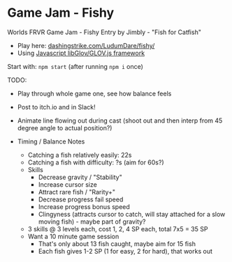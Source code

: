 Game Jam - Fishy
============================

Worlds FRVR Game Jam - Fishy Entry by Jimbly - "Fish for Catfish"

* Play here: [dashingstrike.com/LudumDare/fishy/](http://www.dashingstrike.com/LudumDare/fishy/)
* Using [Javascript libGlov/GLOV.js framework](https://github.com/Jimbly/glovjs)

Start with: `npm start` (after running `npm i` once)

TODO:
* Play through whole game one, see how balance feels
* Post to itch.io and in Slack!
* Animate line flowing out during cast (shoot out and then interp from 45 degree angle to actual position?)

* Timing / Balance Notes
  * Catching a fish relatively easily: 22s
  * Catching a fish with difficulty: ?s (aim for 60s?)
  * Skills
    * Decrease gravity / "Stability"
    * Increase cursor size
    * Attract rare fish / "Rarity+"
    * Decrease progress fail speed
    * Increase progress bonus speed
    * Clingyness (attracts cursor to catch, will stay attached for a slow moving fish) - maybe part of gravity?
  * 3 skills @ 3 levels each, cost 1, 2, 4 SP each, total 7x5 = 35 SP
  * Want a 10 minute game session
    * That's only about 13 fish caught, maybe aim for 15 fish
    * Each fish gives 1-2 SP (1 for easy, 2 for hard), that works out